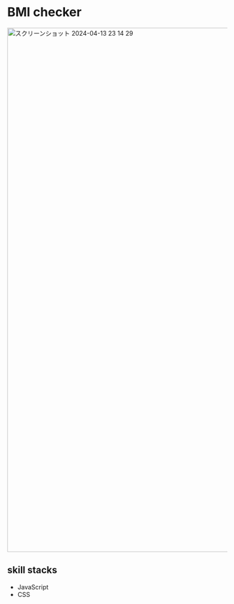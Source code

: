 # BMI checker

<img width="1201" alt="スクリーンショット 2024-04-13 23 14 29" src="https://github.com/kagomen/bmi-checker/assets/154225199/1939ee7e-7f99-4e66-a72c-7c5957c576d9">

## skill stacks
- JavaScript
- CSS
